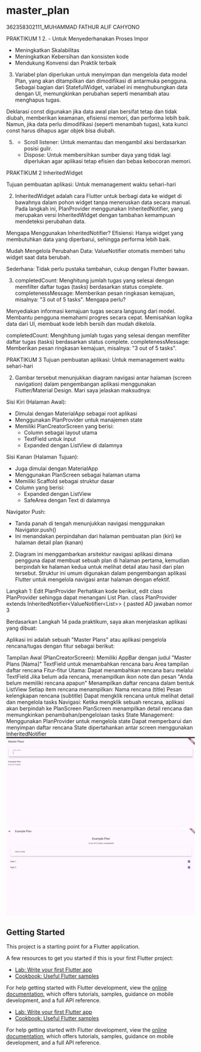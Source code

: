 # master_plan

362358302111_MUHAMMAD FATHUR ALIF CAHYONO

PRAKTIKUM 1
2. - Untuk Menyederhanakan Proses Impor
   - Meningkatkan Skalabilitas
   - Meningkatkan Kebersihan dan konsisten kode
   - Mendukung Konvensi dan Praktik terbaik

3. Variabel plan diperlukan untuk menyimpan dan mengelola data model Plan, yang akan ditampilkan dan dimodifikasi di antarmuka pengguna. Sebagai bagian dari StatefulWidget, variabel ini menghubungkan data dengan UI, memungkinkan perubahan seperti menambah atau menghapus tugas.

Deklarasi const digunakan jika data awal plan bersifat tetap dan tidak diubah, memberikan keamanan, efisiensi memori, dan performa lebih baik. Namun, jika data perlu dimodifikasi (seperti menambah tugas), kata kunci const harus dihapus agar objek bisa diubah.

5.  - Scroll listener: Untuk memantau dan mengambil aksi berdasarkan posisi gulir.
    - Dispose: Untuk membersihkan sumber daya yang tidak lagi diperlukan agar aplikasi tetap efisien dan bebas kebocoran memori.


PRAKTIKUM 2 InheritedWidget


Tujuan pembuatan aplikasi: Untuk memanagement waktu sehari-hari

2. InheritedWidget adalah cara Flutter untuk berbagi data ke widget di bawahnya dalam pohon widget tanpa meneruskan data secara manual. Pada langkah ini, PlanProvider menggunakan InheritedNotifier, yang merupakan versi InheritedWidget dengan tambahan kemampuan mendeteksi perubahan data.

Mengapa Menggunakan InheritedNotifier?
Efisiensi:
Hanya widget yang membutuhkan data yang diperbarui, sehingga performa lebih baik.

Mudah Mengelola Perubahan Data:
ValueNotifier<Plan> otomatis memberi tahu widget saat data berubah.

Sederhana:
Tidak perlu pustaka tambahan, cukup dengan Flutter bawaan.

3. completedCount: Menghitung jumlah tugas yang selesai dengan memfilter daftar tugas (tasks) berdasarkan status complete.
completenessMessage: Memberikan pesan ringkasan kemajuan, misalnya: "3 out of 5 tasks".
Mengapa perlu?

Menyediakan informasi kemajuan tugas secara langsung dari model.
Membantu pengguna memahami progres secara cepat.
Memisahkan logika data dari UI, membuat kode lebih bersih dan mudah dikelola.


completedCount: Menghitung jumlah tugas yang selesai dengan memfilter daftar tugas (tasks) berdasarkan status complete.
completenessMessage: Memberikan pesan ringkasan kemajuan, misalnya: "3 out of 5 tasks".

PRAKTIKUM 3
Tujuan pembuatan aplikasi: Untuk memanagement waktu sehari-hari

2. Gambar tersebut menunjukkan diagram navigasi antar halaman (screen navigation) dalam pengembangan aplikasi menggunakan Flutter/Material Design. Mari saya jelaskan maksudnya:

Sisi Kiri (Halaman Awal):
- Dimulai dengan MaterialApp sebagai root aplikasi
- Menggunakan PlanProvider untuk manajemen state
- Memiliki PlanCreatorScreen yang berisi:
  - Column sebagai layout utama
  - TextField untuk input
  - Expanded dengan ListView di dalamnya

Sisi Kanan (Halaman Tujuan):
- Juga dimulai dengan MaterialApp
- Menggunakan PlanScreen sebagai halaman utama
- Memiliki Scaffold sebagai struktur dasar
- Column yang berisi:
  - Expanded dengan ListView
  - SafeArea dengan Text di dalamnya

Navigator Push:
- Tanda panah di tengah menunjukkan navigasi menggunakan Navigator.push()
- Ini menandakan perpindahan dari halaman pembuatan plan (kiri) ke halaman detail plan (kanan)

2. Diagram ini menggambarkan arsitektur navigasi aplikasi dimana pengguna dapat membuat sebuah plan di halaman pertama, kemudian berpindah ke halaman kedua untuk melihat detail atau hasil dari plan tersebut. Struktur ini umum digunakan dalam pengembangan aplikasi Flutter untuk mengelola navigasi antar halaman dengan efektif.


Langkah 1: Edit PlanProvider Perhatikan kode berikut, edit class PlanProvider sehingga dapat menangani List Plan. class PlanProvider extends InheritedNotifier<ValueNotifier<List<Plan>>> {
pasted
AD
jawaban nomor 3

Berdasarkan Langkah 14 pada praktikum, saya akan menjelaskan aplikasi yang dibuat:

Aplikasi ini adalah sebuah "Master Plans" atau aplikasi pengelola rencana/tugas dengan fitur sebagai berikut:

Tampilan Awal (PlanCreatorScreen):
Memiliki AppBar dengan judul "Master Plans [Nama]"
TextField untuk menambahkan rencana baru
Area tampilan daftar rencana
Fitur-fitur Utama:
Dapat menambahkan rencana baru melalui TextField
Jika belum ada rencana, menampilkan ikon note dan pesan "Anda belum memiliki rencana apapun"
Menampilkan daftar rencana dalam bentuk ListView
Setiap item rencana menampilkan:
Nama rencana (title)
Pesan kelengkapan rencana (subtitle)
Dapat mengklik rencana untuk melihat detail dan mengelola tasks
Navigasi:
Ketika mengklik sebuah rencana, aplikasi akan berpindah ke PlanScreen
PlanScreen menampilkan detail rencana dan memungkinkan penambahan/pengelolaan tasks
State Management:
Menggunakan PlanProvider untuk mengelola state
Dapat memperbarui dan menyimpan daftar rencana
State dipertahankan antar screen menggunakan InheritedNotifier
![image](<assets/image 1.png>) ![image](<assets/image 2.png>)
## Getting Started

This project is a starting point for a Flutter application.

A few resources to get you started if this is your first Flutter project:

- [Lab: Write your first Flutter app](https://docs.flutter.dev/get-started/codelab)
- [Cookbook: Useful Flutter samples](https://docs.flutter.dev/cookbook)

For help getting started with Flutter development, view the
[online documentation](https://docs.flutter.dev/), which offers tutorials,
samples, guidance on mobile development, and a full API reference.
- [Lab: Write your first Flutter app](https://docs.flutter.dev/get-started/codelab)
- [Cookbook: Useful Flutter samples](https://docs.flutter.dev/cookbook)

For help getting started with Flutter development, view the
[online documentation](https://docs.flutter.dev/), which offers tutorials,
samples, guidance on mobile development, and a full API reference.
